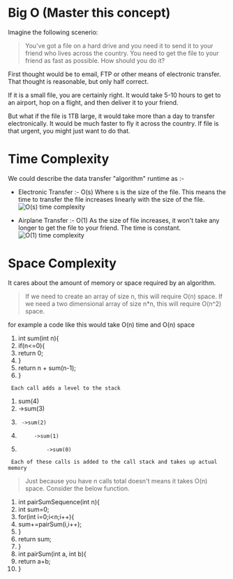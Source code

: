 # Big O (Master this concept)

Imagine the following scenerio:

>You've got a file on a hard drive and you need it to send it to your friend who lives across the country. You need to get the file to your friend as fast as possible. How should you do it?

First thought would be to email, FTP or other means of electronic transfer. That thought is reasonable, but only half correct.

If it is a small file, you are certainly right. It would take 5-10 hours to get to an airport, hop on a flight, and then deliver it to your friend.

But what if the file is 1TB large, it would take more than a day to transfer electronically. It would be much faster to fly it across the country. If file is that urgent, you might just want to do that.

# Time Complexity

We could describe the data transfer "algorithm" runtime as :-

* Electronic Transfer :- O(s) Where s is the size of the file. This means the time to transfer the file increases linearly with the size of the file.
![O(s) time complexity](https://mellowd.co.uk/ccie/wp-content/uploads/2015/10/foo1.png)

* Airplane Transfer :- O(1) As the size of file increases, it won't take any longer to get the file to your friend. The time is constant.
![O(1) time complexity](https://mellowd.co.uk/ccie/wp-content/uploads/2015/10/1.png)

# Space Complexity

It cares about the amount of memory or space required by an algorithm.

>If we need to create an array of size n, this will require O(n) space. If we need a two dimensional array of size n*n, this will require O(n^2) space.

for example a code like this would take O(n) time and O(n) space

1. int sum(int n){
2. if(n<=0){
3. return 0;
4. }
5. return n + sum(n-1);
6. }

` Each call adds a level to the stack`

1. sum(4)
2. 	->sum(3)
3.		->sum(2)
4.			->sum(1)
5. 				->sum(0)

` Each of these calls is added to the call stack and takes up actual memory`

>Just because you have n calls total doesn't means it takes O(n) space. Consider the below function.

1. int pairSumSequence(int n){
2. int sum=0;
3. for(int i=0;i<n;i++){
4. 	sum+=pairSum(i,i++);
5. }
6. return sum;
7. }
8. int pairSum(int a, int b){
9. 	return a+b;
10. }
